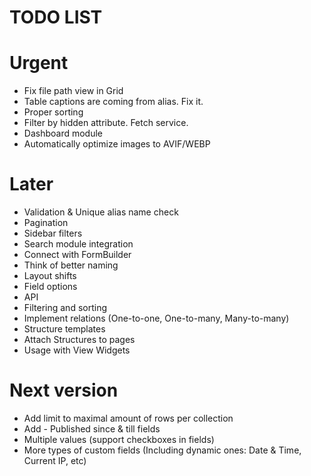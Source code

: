 TODO LIST
=========

# Urgent

* Fix file path view in Grid
* Table captions are coming from alias. Fix it.
* Proper sorting
* Filter by hidden attribute. Fetch service.
* Dashboard module
* Automatically optimize images to AVIF/WEBP

# Later

* Validation & Unique alias name check
* Pagination
* Sidebar filters
* Search module integration
* Connect with FormBuilder
* Think of better naming
* Layout shifts
* Field options
* API
* Filtering and sorting
* Implement relations (One-to-one, One-to-many, Many-to-many)
* Structure templates
* Attach Structures to pages
* Usage with View Widgets

# Next version

* Add limit to maximal amount of rows per collection
* Add - Published since & till fields
* Multiple values (support checkboxes in fields)
* More types of custom fields (Including dynamic ones: Date & Time, Current IP, etc)
